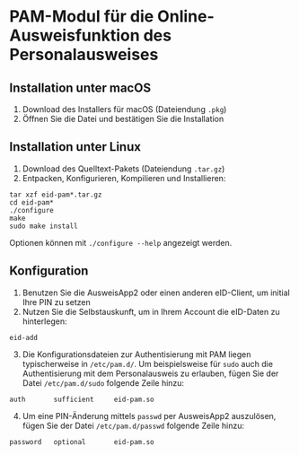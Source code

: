# PAM-Modul für die Online-Ausweisfunktion des Personalausweises

## Installation unter macOS

1. Download des Installers für macOS (Dateiendung `.pkg`)
2. Öffnen Sie die Datei und bestätigen Sie die Installation

## Installation unter Linux

1. Download des Quelltext-Pakets (Dateiendung `.tar.gz`)
2. Entpacken, Konfigurieren, Kompilieren und Installieren:
```
tar xzf eid-pam*.tar.gz
cd eid-pam*
./configure
make
sudo make install
```
Optionen können mit `./configure --help` angezeigt werden.

## Konfiguration

1. Benutzen Sie die AusweisApp2 oder einen anderen eID-Client, um initial Ihre PIN zu setzen
2. Nutzen Sie die Selbstauskunft, um in Ihrem Account die eID-Daten zu hinterlegen:
```
eid-add
```
3. Die Konfigurationsdateien zur Authentisierung mit PAM liegen typischerweise in `/etc/pam.d/`. Um beispielsweise für `sudo` auch die Authentisierung mit dem Personalausweis zu erlauben, fügen Sie der Datei `/etc/pam.d/sudo` folgende Zeile hinzu:
```pam
auth       sufficient     eid-pam.so
```
4. Um eine PIN-Änderung mittels `passwd` per AusweisApp2 auszulösen, fügen Sie der Datei `/etc/pam.d/passwd` folgende Zeile hinzu:
```
password   optional       eid-pam.so
```
